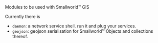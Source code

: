 Modules to be used with Smallworld&trade; GIS

Currently there is

- `daemon`: a network service shell. run it and plug your services.
- `geojson`: geojson serialisation for Smallworld&trade; Objects and
  collections thereof.